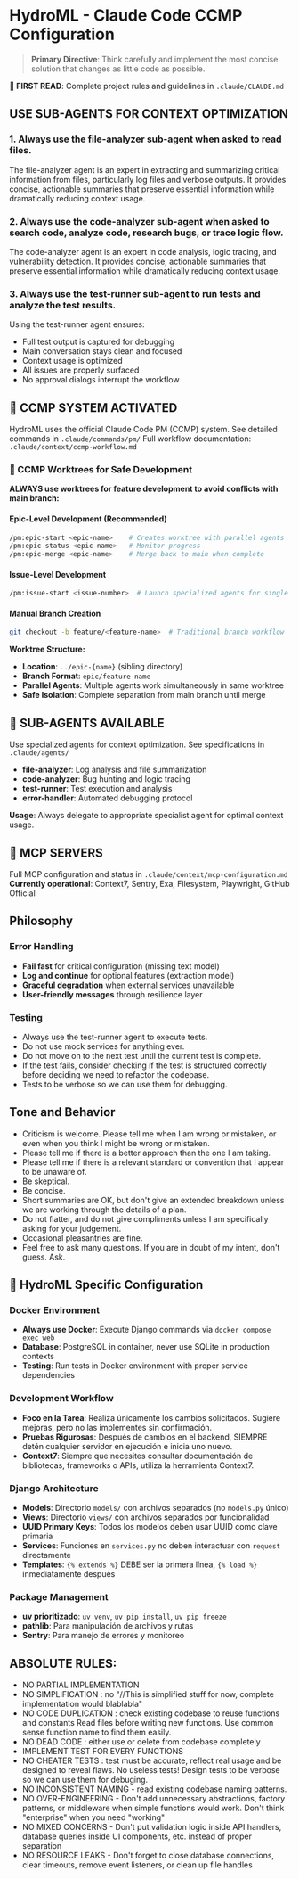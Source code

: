 # HydroML - Claude Code CCMP Configuration

> **Primary Directive**: Think carefully and implement the most concise solution that changes as little code as possible.

**📖 FIRST READ**: Complete project rules and guidelines in `.claude/CLAUDE.md`

## USE SUB-AGENTS FOR CONTEXT OPTIMIZATION

### 1. Always use the file-analyzer sub-agent when asked to read files.
The file-analyzer agent is an expert in extracting and summarizing critical information from files, particularly log files and verbose outputs. It provides concise, actionable summaries that preserve essential information while dramatically reducing context usage.

### 2. Always use the code-analyzer sub-agent when asked to search code, analyze code, research bugs, or trace logic flow.

The code-analyzer agent is an expert in code analysis, logic tracing, and vulnerability detection. It provides concise, actionable summaries that preserve essential information while dramatically reducing context usage.

### 3. Always use the test-runner sub-agent to run tests and analyze the test results.

Using the test-runner agent ensures:

- Full test output is captured for debugging
- Main conversation stays clean and focused
- Context usage is optimized
- All issues are properly surfaced
- No approval dialogs interrupt the workflow

## 🚀 CCMP SYSTEM ACTIVATED
HydroML uses the official Claude Code PM (CCMP) system. See detailed commands in `.claude/commands/pm/`
Full workflow documentation: `.claude/context/ccmp-workflow.md`

### 🌳 CCMP Worktrees for Safe Development
**ALWAYS use worktrees for feature development to avoid conflicts with main branch:**

#### Epic-Level Development (Recommended)
```bash
/pm:epic-start <epic-name>    # Creates worktree with parallel agents
/pm:epic-status <epic-name>   # Monitor progress
/pm:epic-merge <epic-name>    # Merge back to main when complete
```

#### Issue-Level Development  
```bash
/pm:issue-start <issue-number>  # Launch specialized agents for single issue
```

#### Manual Branch Creation
```bash
git checkout -b feature/<feature-name>  # Traditional branch workflow
```

**Worktree Structure:**
- **Location**: `../epic-{name}` (sibling directory)
- **Branch Format**: `epic/feature-name`
- **Parallel Agents**: Multiple agents work simultaneously in same worktree
- **Safe Isolation**: Complete separation from main branch until merge

## 🤖 SUB-AGENTS AVAILABLE
Use specialized agents for context optimization. See specifications in `.claude/agents/`
- **file-analyzer**: Log analysis and file summarization  
- **code-analyzer**: Bug hunting and logic tracing
- **test-runner**: Test execution and analysis
- **error-handler**: Automated debugging protocol

**Usage**: Always delegate to appropriate specialist agent for optimal context usage.

## 🔧 MCP SERVERS
Full MCP configuration and status in `.claude/context/mcp-configuration.md`
**Currently operational**: Context7, Sentry, Exa, Filesystem, Playwright, GitHub Official

## Philosophy

### Error Handling
- **Fail fast** for critical configuration (missing text model)
- **Log and continue** for optional features (extraction model)
- **Graceful degradation** when external services unavailable
- **User-friendly messages** through resilience layer

### Testing
- Always use the test-runner agent to execute tests.
- Do not use mock services for anything ever.
- Do not move on to the next test until the current test is complete.
- If the test fails, consider checking if the test is structured correctly before deciding we need to refactor the codebase.
- Tests to be verbose so we can use them for debugging.

## Tone and Behavior

- Criticism is welcome. Please tell me when I am wrong or mistaken, or even when you think I might be wrong or mistaken.
- Please tell me if there is a better approach than the one I am taking.
- Please tell me if there is a relevant standard or convention that I appear to be unaware of.
- Be skeptical.
- Be concise.
- Short summaries are OK, but don't give an extended breakdown unless we are working through the details of a plan.
- Do not flatter, and do not give compliments unless I am specifically asking for your judgement.
- Occasional pleasantries are fine.
- Feel free to ask many questions. If you are in doubt of my intent, don't guess. Ask.

## 🔧 HydroML Specific Configuration

### Docker Environment
- **Always use Docker**: Execute Django commands via `docker compose exec web`
- **Database**: PostgreSQL in container, never use SQLite in production contexts
- **Testing**: Run tests in Docker environment with proper service dependencies

### Development Workflow
- **Foco en la Tarea**: Realiza únicamente los cambios solicitados. Sugiere mejoras, pero no las implementes sin confirmación.
- **Pruebas Rigurosas**: Después de cambios en el backend, SIEMPRE detén cualquier servidor en ejecución e inicia uno nuevo.
- **Context7**: Siempre que necesites consultar documentación de bibliotecas, frameworks o APIs, utiliza la herramienta Context7.

### Django Architecture
- **Models**: Directorio `models/` con archivos separados (no `models.py` único)
- **Views**: Directorio `views/` con archivos separados por funcionalidad  
- **UUID Primary Keys**: Todos los modelos deben usar UUID como clave primaria
- **Services**: Funciones en `services.py` no deben interactuar con `request` directamente
- **Templates**: `{% extends %}` DEBE ser la primera línea, `{% load %}` inmediatamente después

### Package Management
- **uv prioritizado**: `uv venv`, `uv pip install`, `uv pip freeze`
- **pathlib**: Para manipulación de archivos y rutas
- **Sentry**: Para manejo de errores y monitoreo

## ABSOLUTE RULES:

- NO PARTIAL IMPLEMENTATION
- NO SIMPLIFICATION : no "//This is simplified stuff for now, complete implementation would blablabla"
- NO CODE DUPLICATION : check existing codebase to reuse functions and constants Read files before writing new functions. Use common sense function name to find them easily.
- NO DEAD CODE : either use or delete from codebase completely
- IMPLEMENT TEST FOR EVERY FUNCTIONS
- NO CHEATER TESTS : test must be accurate, reflect real usage and be designed to reveal flaws. No useless tests! Design tests to be verbose so we can use them for debuging.
- NO INCONSISTENT NAMING - read existing codebase naming patterns.
- NO OVER-ENGINEERING - Don't add unnecessary abstractions, factory patterns, or middleware when simple functions would work. Don't think "enterprise" when you need "working"
- NO MIXED CONCERNS - Don't put validation logic inside API handlers, database queries inside UI components, etc. instead of proper separation
- NO RESOURCE LEAKS - Don't forget to close database connections, clear timeouts, remove event listeners, or clean up file handles